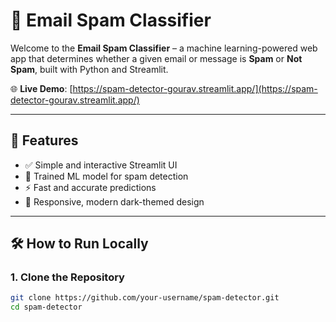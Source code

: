 # 📧 Email Spam Classifier

Welcome to the **Email Spam Classifier** – a machine learning-powered web app that determines whether a given email or message is **Spam** or **Not Spam**, built with Python and Streamlit.

🌐 **Live Demo**: [https://spam-detector-gourav.streamlit.app/](https://spam-detector-gourav.streamlit.app/)

---

## 🚀 Features
- ✅ Simple and interactive Streamlit UI
- 🤖 Trained ML model for spam detection
- ⚡ Fast and accurate predictions
- 📱 Responsive, modern dark-themed design

---

## 🛠️ How to Run Locally

### 1. Clone the Repository
```bash
git clone https://github.com/your-username/spam-detector.git
cd spam-detector
